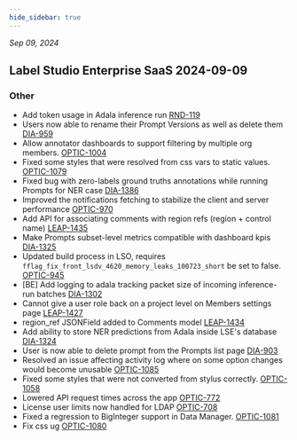 ```yaml
---
hide_sidebar: true
---
```


*Sep 09, 2024*

## Label Studio Enterprise SaaS 2024-09-09
### Other
- Add token usage in Adala inference run [RND-119](https://humansignal.atlassian.net/browse/RND-119)
- Users now able to rename their Prompt Versions as well as delete them [DIA-959](https://humansignal.atlassian.net/browse/DIA-959)
- Allow annotator dashboards to support filtering by multiple org members. [OPTIC-1004](https://humansignal.atlassian.net/browse/OPTIC-1004)
- Fixed some styles that were resolved from css vars to static values. [OPTIC-1079](https://humansignal.atlassian.net/browse/OPTIC-1079)
- Fixed bug with zero-labels ground truths annotations while running Prompts for NER case [DIA-1386](https://humansignal.atlassian.net/browse/DIA-1386)
- Improved the notifications fetching to  stabilize the client and server performance [OPTIC-970](https://humansignal.atlassian.net/browse/OPTIC-970)
- Add API for associating comments with region refs (region + control name) [LEAP-1435](https://humansignal.atlassian.net/browse/LEAP-1435)
- Make Prompts subset-level metrics compatible with dashboard kpis [DIA-1325](https://humansignal.atlassian.net/browse/DIA-1325)
- Updated build process in LSO, requires `fflag_fix_front_lsdv_4620_memory_leaks_100723_short` be set to false. [OPTIC-945](https://humansignal.atlassian.net/browse/OPTIC-945)
- [BE] Add logging to adala tracking packet size of incoming inference-run batches [DIA-1302](https://humansignal.atlassian.net/browse/DIA-1302)
- Cannot give a user role back on a project level on Members settings page [LEAP-1427](https://humansignal.atlassian.net/browse/LEAP-1427)
- region_ref JSONField added to Comments model [LEAP-1434](https://humansignal.atlassian.net/browse/LEAP-1434)
- Add ability to store NER predictions from Adala inside LSE's database [DIA-1324](https://humansignal.atlassian.net/browse/DIA-1324)
- User is now able to delete prompt from the Prompts list page [DIA-903](https://humansignal.atlassian.net/browse/DIA-903)
- Resolved an issue affecting activity log where on some option changes would become unusable [OPTIC-1085](https://humansignal.atlassian.net/browse/OPTIC-1085)
- Fixed some styles that were not converted from stylus correctly. [OPTIC-1058](https://humansignal.atlassian.net/browse/OPTIC-1058)
- Lowered API request times across the app [OPTIC-772](https://humansignal.atlassian.net/browse/OPTIC-772)
- License user limits now handled for LDAP [OPTIC-708](https://humansignal.atlassian.net/browse/OPTIC-708)
- Fixed a regression to BigInteger support in Data Manager. [OPTIC-1081](https://humansignal.atlassian.net/browse/OPTIC-1081)
- Fix css ug [OPTIC-1080](https://humansignal.atlassian.net/browse/OPTIC-1080)

